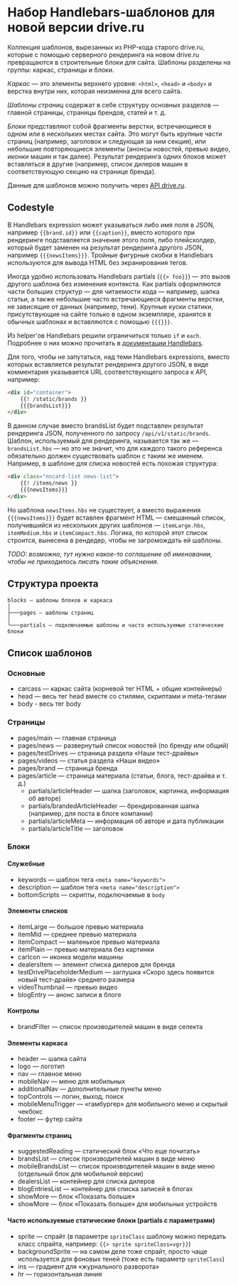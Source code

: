 # Набор Handlebars-шаблонов для новой версии drive.ru

Коллекция шаблонов, вырезанных из PHP-кода старого drive.ru, которые с помощью серверного рендеринга на новом drive.ru превращаются в строительные блоки для сайта. Шаблоны разделены на группы: каркас, страницы и блоки.

_Каркас_ — это элементы верхнего уровня: `<html>`, `<head>` и `<body>` и верстка внутри них, которая неизменна для всего сайта.

_Шаблоны страниц_ содержат в себе структуру основных разделов — главной страницы, страницы брендов, статей и т. д.

_Блоки_ представляют собой фрагменты верстки, встречающиеся в одном или в нескольких местах сайта. Это могут быть крупные части страниц (например, заголовок и следующая за ним секция), или небольшие повторяющиеся элементы (анонсы новостей, превью видео, иконки машин и так далее). Результат рендеринга одних блоков может вставляться в другие (например, список дилеров машин в соответствующую секцию на странице бренда).

Данные для шаблонов можно получить через [API drive.ru](http://dev.drive.ru/docs/transition_api.html).

## Codestyle
В Handlebars expression может указываться либо имя поля в JSON, например `{{brand.id}}` или `{{caption}}`, вместо которого при рендеринге подставляется значение этого поля, либо плейсхолдер, который будет заменен на результат рендеринга другого JSON, например `{{{newsItems}}}`. Тройные фигурные скобки в Handlebars используются для вывода HTML без экранирования тегов.

Иногда удобно использовать Handlebars partials (`{{> foo}}`) — это вызов другого шаблона без изменения контекста. Как partials оформляются части больших структур — для читаемости кода — например, шапка статьи, а также небольшие часто встречающиеся фрагменты верстки, не зависящие от данных (например, тени). Крупные куски статики, присутствующие на сайте только в одном экземпляре, хранятся в обычных шаблонах и вставляются с помощью `{{{}}}`.

Из helper'ов Handlebars решили ограничиться только `if` и `each`. Подробнее о них можно прочитать в [документации Handlebars](http://handlebarsjs.com/).

Для того, чтобы не запутаться, над теми Handlebars expressions, вместо которых вставляется результат рендеринга другого JSON, в виде комментария указывается URL соответствующего запроса к API, например:

```html
<div id="container">
    {{! /static/brands }}
    {{{brandsList}}}
</div>
```

В данном случае вместо brandsList будет подставлен результат рендеринга JSON, полученного по запросу `/api/v1/static/brands`. Шаблон, используемый для рендеринга, называется так же — `brandsList.hbs` — но это не значит, что для каждого такого референса обязательно должен существовать шаблон с таким же именем. Например, в шаблоне для списка новостей есть похожая структура:

```html
<div class="nncard-list news-list">
    {{! /items/news }}
    {{{newsItems}}}
</div>
```

Но шаблона `newsItems.hbs` не существует, а вместо выражения `{{{newsItems}}}` будет вставлен фрагмент HTML — смешанный список, получившийся из нескольких других шаблонов — `itemLarge.hbs`, `itemMedium.hbs` и `itemCompact.hbs`. Логика, по которой этот список строится, вынесена в рендедер, чтобы не загромождать ей шаблоны.

_TODO: возможно, тут нужно какое-то соглашение об именовании, чтобы не приходилось писать такие объяснения._

## Структура проекта
```
blocks — шаблоны блоков и каркаса
│
├───pages — шаблоны страниц
│
└───partials — подключаемые шаблоны и часто используемые статические блоки
```

## Список шаблонов
### Основные
* carcass — каркас сайта (корневой тег HTML + общие контейнеры)
* head — весь тег head вместе со стилями, скриптами и meta-тегами
* body - весь тег body

### Страницы
* pages/main — главная страница
* pages/news — развернутый список новостей (по бренду или общий)
* pages/testDrives — страница раздела «Наши тест-драйвы»
* pages/videos — статья раздела «Наши видео»
* pages/brand — страница бренда
* pages/article — страница материала (статьи, блога, тест-драйва и т. д.)
  * partials/articleHeader — шапка (заголовок, картинка, информация об авторе)
  * partials/brandedArticleHeader — брендированная шапка (например, для поста в блоге компании)
  * partials/articleMeta — информация об авторе и дата публикации
  * partials/articleTitle — заголовок

### Блоки
#### Служебные
* keywords — шаблон тега `<meta name="keywords">`
* description — шаблон тега `<meta name="description">`
* bottomScripts — скрипты, подключаемые в `body`

#### Элементы списков
* itemLarge — большое превью материала
* itemMid — среднее превью материала
* itemCompact — маленькое превью материала
* itemPlain — превью материала без картинки
* carIcon — иконка модели машины
* dealersItem — элемент списка дилеров для бренда
* testDrivePlaceholderMedium — заглушка «Скоро здесь появится новый тест-драйв» среднего размера
* videoThumbnail — превью видео
* blogEntry — анонс записи в блоге

#### Контролы
* brandFilter — список производителей машин в виде селекта

#### Элементы каркаса
* header — шапка сайта
* logo — логотип
* nav — главное меню
* mobileNav — меню для мобильных
* additionalNav — дополнительные пункты меню
* topControls — логин, выход, поиск
* mobileMenuTrigger — «гамбургер» для мобильного меню и скрытый чекбокс
* footer — футер сайта

#### Фрагменты страниц
* suggestedReading — статический блок «Что еще почитать»
* brandsList — список производителей машин в виде меню
* mobileBrandsList — список производителей машин в виде меню (отдельный блок для мобильной версии)
* dealersList — контейнер для списка дилеров
* blogEntriesList — контейнер для списка записей в блогах
* showMore — блок «Показать больше»
* showMore — блок «Показать больше» для мобильных устройств

#### Часто используемые статические блоки (partials с параметрами)
* sprite — спрайт (в параметре `spriteClass` шаблону можно передать класс спрайта, например: `{{> sprite spriteClass=vgr}}`)
* backgroundSprite — на самом деле тоже спрайт, просто чаще используется для фоновых теней (тоже есть параметр `spriteClass`)
* ins — градиент для «журнального разворота»
* hr — горизонтальная линия
